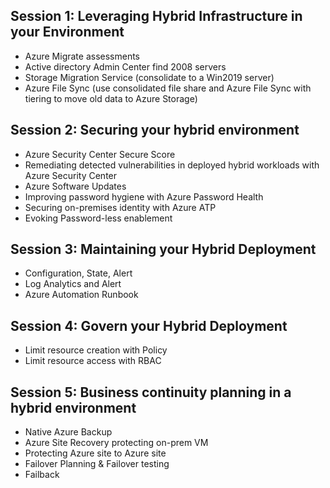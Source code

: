 ## Session 1: Leveraging Hybrid Infrastructure in your Environment 

- Azure Migrate assessments
- Active directory Admin Center find 2008 servers
- Storage Migration Service (consolidate to a Win2019 server)
- Azure File Sync (use consolidated file share and Azure File Sync with tiering to move old data to Azure Storage)

## Session 2: Securing your hybrid environment

- Azure Security Center Secure Score
- Remediating detected vulnerabilities in deployed hybrid workloads with Azure Security Center
- Azure Software Updates
- Improving password hygiene with Azure Password Health
- Securing on-premises identity with Azure ATP
- Evoking Password-less enablement

## Session 3: Maintaining your Hybrid Deployment 

- Configuration, State, Alert
- Log Analytics and Alert
- Azure Automation Runbook

## Session 4: Govern your Hybrid Deployment

- Limit resource creation with Policy
- Limit resource access with RBAC

## Session 5: Business continuity planning in a hybrid environment

- Native Azure Backup
- Azure Site Recovery protecting on-prem VM
- Protecting Azure site to Azure site
- Failover Planning & Failover testing
- Failback